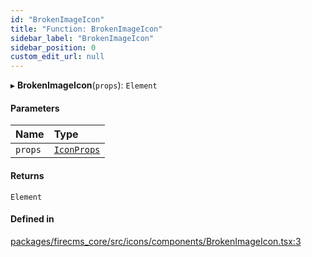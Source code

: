 ```yaml
---
id: "BrokenImageIcon"
title: "Function: BrokenImageIcon"
sidebar_label: "BrokenImageIcon"
sidebar_position: 0
custom_edit_url: null
---
```


▸ **BrokenImageIcon**(`props`): `Element`

#### Parameters

| Name | Type |
| :------ | :------ |
| `props` | [`IconProps`](../types/IconProps.md) |

#### Returns

`Element`

#### Defined in

[packages/firecms_core/src/icons/components/BrokenImageIcon.tsx:3](https://github.com/FireCMSco/firecms/blob/d45f3739/packages/firecms_core/src/icons/components/BrokenImageIcon.tsx#L3)
